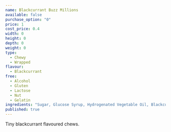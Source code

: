 ```yaml
---
name: Blackcurrant Buzz Millions
available: false
purchase_option: "0"
price: 1
cost_price: 0.4
width: 0
height: 0
depth: 0
weight: 0
type: 
  - Chewy
  - Wrapped
flavour: 
  - Blackcurrant
free: 
  - Alcohol
  - Gluten
  - Lactose
  - Nut
  - Gelatin
ingredients: "Sugar, Glucose Syrup, Hydrogenated Vegetable Oil, Blackcurrant Juice From Concentrate 3% Acid (Citric Acid), Starch, Concentrates (Black Carrot, Hibiscus) Gelling Agents, E414, E418, Flavouring Emulsifier E473."
published: true
---
```


Tiny blackcurrant flavoured chews.

